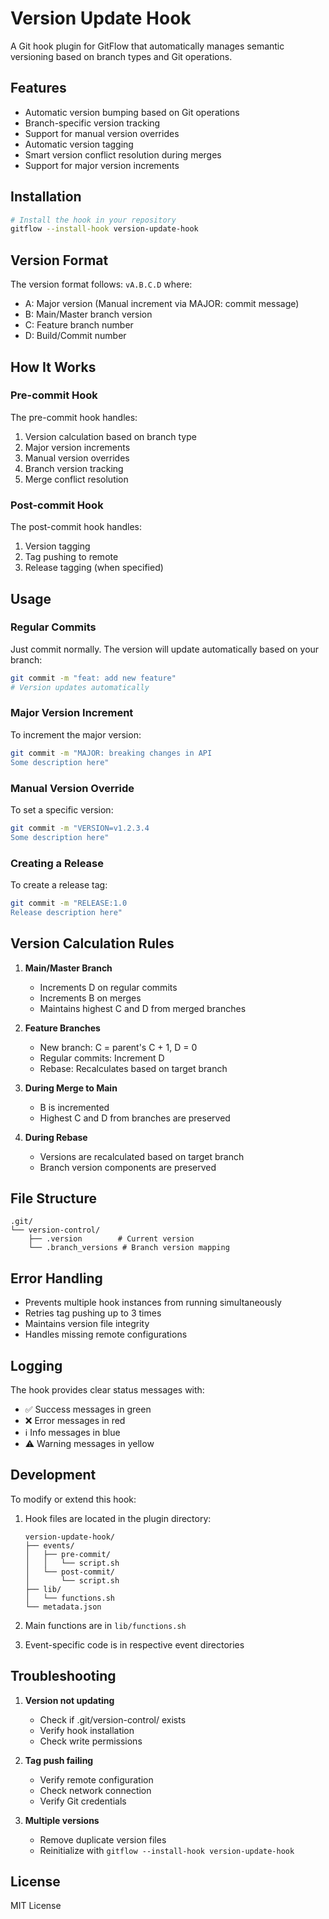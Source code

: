 # Version Update Hook

A Git hook plugin for GitFlow that automatically manages semantic versioning based on branch types and Git operations.

## Features

* Automatic version bumping based on Git operations
* Branch-specific version tracking
* Support for manual version overrides
* Automatic version tagging
* Smart version conflict resolution during merges
* Support for major version increments

## Installation

```bash
# Install the hook in your repository
gitflow --install-hook version-update-hook
```

## Version Format

The version format follows: `vA.B.C.D` where:

* A: Major version (Manual increment via MAJOR: commit message)
* B: Main/Master branch version
* C: Feature branch number
* D: Build/Commit number

## How It Works

### Pre-commit Hook

The pre-commit hook handles:

1. Version calculation based on branch type
2. Major version increments
3. Manual version overrides
4. Branch version tracking
5. Merge conflict resolution

### Post-commit Hook

The post-commit hook handles:

1. Version tagging
2. Tag pushing to remote
3. Release tagging (when specified)

## Usage

### Regular Commits

Just commit normally. The version will update automatically based on your branch:

```bash
git commit -m "feat: add new feature"
# Version updates automatically
```

### Major Version Increment

To increment the major version:

```bash
git commit -m "MAJOR: breaking changes in API
Some description here"
```

### Manual Version Override

To set a specific version:

```bash
git commit -m "VERSION=v1.2.3.4
Some description here"
```

### Creating a Release

To create a release tag:

```bash
git commit -m "RELEASE:1.0
Release description here"
```

## Version Calculation Rules

1. **Main/Master Branch**
   * Increments D on regular commits
   * Increments B on merges
   * Maintains highest C and D from merged branches

2. **Feature Branches**
   * New branch: C = parent's C + 1, D = 0
   * Regular commits: Increment D
   * Rebase: Recalculates based on target branch

3. **During Merge to Main**
   * B is incremented
   * Highest C and D from branches are preserved

4. **During Rebase**
   * Versions are recalculated based on target branch
   * Branch version components are preserved

## File Structure

```
.git/
└── version-control/
    ├── .version        # Current version
    └── .branch_versions # Branch version mapping
```

## Error Handling

* Prevents multiple hook instances from running simultaneously
* Retries tag pushing up to 3 times
* Maintains version file integrity
* Handles missing remote configurations

## Logging

The hook provides clear status messages with:
* ✅ Success messages in green
* ❌ Error messages in red
* ℹ️ Info messages in blue
* ⚠️ Warning messages in yellow

## Development

To modify or extend this hook:

1. Hook files are located in the plugin directory:
   ```
   version-update-hook/
   ├── events/
   │   ├── pre-commit/
   │   │   └── script.sh
   │   └── post-commit/
   │       └── script.sh
   ├── lib/
   │   └── functions.sh
   └── metadata.json
   ```

2. Main functions are in `lib/functions.sh`
3. Event-specific code is in respective event directories

## Troubleshooting

1. **Version not updating**
   * Check if .git/version-control/ exists
   * Verify hook installation
   * Check write permissions

2. **Tag push failing**
   * Verify remote configuration
   * Check network connection
   * Verify Git credentials

3. **Multiple versions**
   * Remove duplicate version files
   * Reinitialize with `gitflow --install-hook version-update-hook`

## License

MIT License